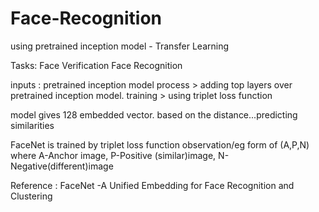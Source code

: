 # Face-Recognition
using pretrained inception model - Transfer Learning

Tasks:
Face Verification
Face Recognition

inputs : pretrained inception model
process > adding top layers over pretrained inception model. 
training > using triplet loss function

model gives 128 embedded vector.
based on the distance...predicting similarities

FaceNet is trained by triplet loss function
observation/eg form of (A,P,N) where A-Anchor image, P-Positive (similar)image, N-Negative(different)image

Reference : FaceNet -A Unified Embedding for Face Recognition and Clustering
